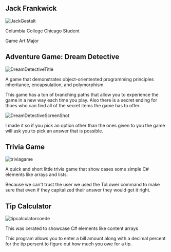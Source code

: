 ## Jack Frankwick

![JackGestalt](https://user-images.githubusercontent.com/101364456/163277335-a5744b1e-ea45-440b-9754-caa24f0fd0bd.jpg)

Columbia College Chicago Student

Game Art Major

## Adventure Game: Dream Detective

![DreamDetectiveTitle](https://user-images.githubusercontent.com/101364456/163274140-c1bc5d6c-3efb-4726-876b-770cbc3d53de.JPG)

A game that demonstrates object-orientented programming principles inheritance, encapsulation, and polymorphism. 

This game has a ton of branching paths that allow you to experience the game in a new way each time you play. Also there is a secret ending for thoes who can find all of the secret items the game has to offer. 

![DreamDetectiveScreenShot](https://user-images.githubusercontent.com/101364456/163276254-c8af8e9f-be59-4199-9089-8275d0e486b6.JPG)

I made it so if you pick an option other than the ones given to you the game will ask you to pick an answer that is possible.

## Trivia Game

![triviagame](https://user-images.githubusercontent.com/101364456/163275359-3078b372-b417-4e48-a10f-00e939158e6b.JPG)

A quick and short little trivia game that show cases some simple C# elements like arrays and lists.

Because we can't trust the user we used the ToLower command to make sure that even if they capitalized their answer they would get it right.

## Tip Calculator

![tipcalculatorcoede](https://user-images.githubusercontent.com/101364456/163276622-07c047dd-8db5-4d73-8528-4ca50ba703d9.JPG)

This was cerated to showcase C# elements like content arrays

This program allows you to enter a bill amount along with a decimal percent for the tip persent to figure out how much you owe for a tip. 
